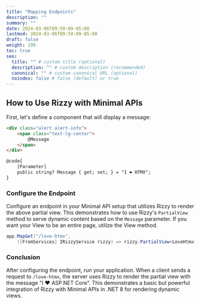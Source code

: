 ```yaml
---
title: "Mapping Endpoints"
description: ""
summary: ""
date: 2024-03-06T09:59:09-05:00
lastmod: 2024-03-06T09:59:09-05:00
draft: false
weight: 199
toc: true
seo:
  title: "" # custom title (optional)
  description: "" # custom description (recommended)
  canonical: "" # custom canonical URL (optional)
  noindex: false # false (default) or true
---
```


## How to Use Rizzy with Minimal APIs

First, let's define a component that will display a message:

```html {title="LoveHtmx.razor"}
<div class="alert alert-info">
	<span class="text-lg-center">
		@Message
	</span>
</div>

@code{
    [Parameter]
    public string? Message { get; set; } = "I ❤️ HTMX";
}
```

### Configure the Endpoint

Configure an endpoint in your Minimal API setup that utilizes Rizzy to render the above partial view. This demonstrates how to use Rizzy's `PartialView` method to serve dynamic content based on the `Message` parameter.  If you want your View to be an entire page, utilize the View method.

```csharp
app.MapGet("/love-htmx",
    ([FromServices] IRizzyService rizzy) => rizzy.PartialView<LoveHtmx>(new { Message = "I ❤️ ASP.NET Core" }));
```

### Conclusion

After configuring the endpoint, run your application. When a client sends a request to `/love-htmx`, the server uses Rizzy to render the partial view with the message "I ❤️ ASP.NET Core". This demonstrates a basic but powerful integration of Rizzy with Minimal APIs in .NET 8 for rendering dynamic views.
